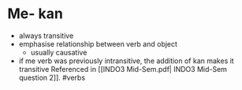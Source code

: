 # Me- kan
- always transitive
- emphasise relationship between verb and object
	- usually causative
- if me verb was previously intransitive, the addition of kan makes it transitive
Referenced in [[INDO3 Mid-Sem.pdf| INDO3 Mid-Sem question 2]].
#verbs

